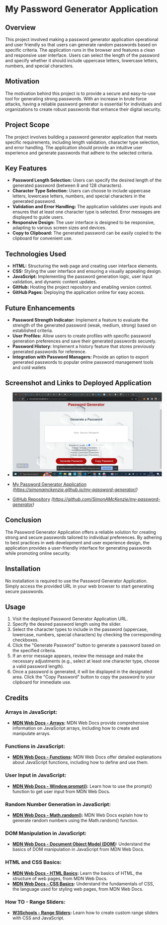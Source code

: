 # My Password Generator Application

## Overview
This project involved making a password generator application operational and user friendly so that users can generate random passwords based on specific criteria. The application runs in the browser and features a clean and responsive user interface. Users can select the length of the password and specify whether it should include uppercase letters, lowercase letters, numbers, and special characters.

## Motivation
The motivation behind this project is to provide a secure and easy-to-use tool for generating strong passwords. With an increase in brute force attacks, having a reliable password generator is essential for individuals and organizations to create robust passwords that enhance their digital security.

## Project Scope
The project involves building a password generator application that meets specific requirements, including length validation, character type selection, and error handling. The application should provide an intuitive user experience and generate passwords that adhere to the selected criteria.

## Key Features
- **Password Length Selection:** Users can specify the desired length of the generated password (between 8 and 128 characters).
- **Character Type Selection:** Users can choose to include uppercase letters, lowercase letters, numbers, and special characters in the generated password.
- **Validation and Error Handling:** The application validates user inputs and ensures that at least one character type is selected. Error messages are displayed to guide users.
- **Responsive Design:** The user interface is designed to be responsive, adapting to various screen sizes and devices.
- **Copy to Clipboard:** The generated password can be easily copied to the clipboard for convenient use.

## Technologies Used
- **HTML:** Structuring the web page and creating user interface elements.
- **CSS:** Styling the user interface and ensuring a visually appealing design.
- **JavaScript:** Implementing the password generation logic, user input validation, and dynamic content updates.
- **GitHub:** Hosting the project repository and enabling version control.
- **GitHub Pages:** Deploying the application online for easy access.

## Future Enhancements
- **Password Strength Indicator:** Implement a feature to evaluate the strength of the generated password (weak, medium, strong) based on established criteria.
- **User Profiles:** Allow users to create profiles with specific password generation preferences and save their generated passwords securely.
- **Password History:** Implement a history feature that stores previously generated passwords for reference.
- **Integration with Password Managers:** Provide an option to export generated passwords to popular online password management tools and cold wallets

## Screenshot and Links to Deployed Application

- ![Full Landing Page](/images/my_password_generator_screenshot.png)

- [My Password Generator Application](#) *(https://simonamckenzie.github.io/my-password-generator/)*
- [GitHub Repository](#) *(https://github.com/SimonAMcKenzie/my-password-generator)*

## Conclusion
The Password Generator Application offers a reliable solution for creating strong and secure passwords tailored to individual preferences. By adhering to best practices in web development and user experience design, the application provides a user-friendly interface for generating passwords while promoting online security.

## Installation
No installation is required to use the Password Generator Application. Simply access the provided URL in your web browser to start generating secure passwords.

## Usage
1. Visit the deployed Password Generator Application URL.
2. Specify the desired password length using the slider.
3. Select the character types to include in the password (uppercase, lowercase, numbers, special characters) by checking the corresponding checkboxes.
4. Click the "Generate Password" button to generate a password based on the specified criteria.
5. If an error message appears, review the message and make the necessary adjustments (e.g., select at least one character type, choose a valid password length).
6. Once a password is generated, it will be displayed in the designated area. Click the "Copy Password" button to copy the password to your clipboard for immediate use.

## Credits

### Arrays in JavaScript:

- **[MDN Web Docs - Arrays](https://developer.mozilla.org/en-US/docs/Web/JavaScript/Reference/Global_Objects/Array):** MDN Web Docs provide comprehensive information on JavaScript arrays, including how to create and manipulate arrays.

### Functions in JavaScript:

- **[MDN Web Docs - Functions](https://developer.mozilla.org/en-US/docs/Web/JavaScript/Reference/Functions):** MDN Web Docs offer detailed explanations about JavaScript functions, including how to define and use them.

### User Input in JavaScript:

- **[MDN Web Docs - Window.prompt()](https://developer.mozilla.org/en-US/docs/Web/API/Window/prompt):** Learn how to use the prompt() function to get user input from MDN Web Docs.

### Random Number Generation in JavaScript:

- **[MDN Web Docs - Math.random()](https://developer.mozilla.org/en-US/docs/Web/JavaScript/Reference/Global_Objects/Math/random):** MDN Web Docs explain how to generate random numbers using the Math.random() function.

### DOM Manipulation in JavaScript:

- **[MDN Web Docs - Document Object Model (DOM)](https://developer.mozilla.org/en-US/docs/Web/API/Document_Object_Model):** Understand the basics of DOM manipulation in JavaScript from MDN Web Docs.

### HTML and CSS Basics:

- **[MDN Web Docs - HTML Basics](https://developer.mozilla.org/en-US/docs/Learn/HTML):** Learn the basics of HTML, the structure of web pages, from MDN Web Docs.
- **[MDN Web Docs - CSS Basics](https://developer.mozilla.org/en-US/docs/Learn/CSS):** Understand the fundamentals of CSS, the language used for styling web pages, from MDN Web Docs.

### How TO - Range Sliders:

- **[W3Schools - Range Sliders](https://www.w3schools.com/howto/howto_js_rangeslider.asp):** Learn how to create custom range sliders with CSS and JavaScript.

